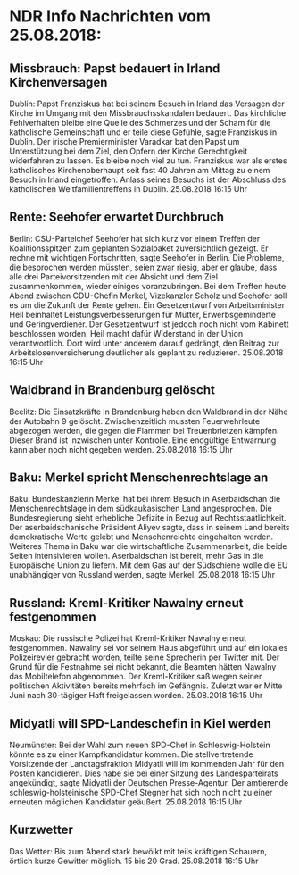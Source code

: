 # NDR Info Nachrichten vom 25.08.2018:


## Missbrauch: Papst bedauert in Irland  Kirchenversagen
Dublin: Papst Franziskus hat bei seinem Besuch in Irland das Versagen der Kirche im Umgang mit den Missbrauchsskandalen bedauert. Das kirchliche Fehlverhalten bleibe eine Quelle des Schmerzes und der Scham für die katholische Gemeinschaft und er teile diese Gefühle, sagte Franziskus in Dublin. Der irische Premierminister Varadkar bat den Papst um Unterstützung bei dem Ziel, den Opfern der Kirche Gerechtigkeit widerfahren zu lassen. Es bleibe noch viel zu tun. Franziskus war als erstes katholisches Kirchenoberhaupt seit fast 40 Jahren am Mittag zu einem Besuch in Irland eingetroffen. Anlass seines Besuchs ist der Abschluss des katholischen Weltfamilientreffens in Dublin. 25.08.2018 16:15 Uhr 

## Rente: Seehofer erwartet Durchbruch
Berlin: CSU-Parteichef Seehofer hat sich kurz vor einem Treffen der Koalitionsspitzen zum geplanten Sozialpaket zuversichtlich gezeigt. Er rechne mit wichtigen Fortschritten, sagte Seehofer in Berlin. Die Probleme, die besprochen werden müssten, seien zwar riesig, aber er glaube, dass alle drei Parteivorsitzenden mit der Absicht und dem Ziel zusammenkommen, wieder einiges voranzubringen. Bei dem Treffen heute Abend zwischen CDU-Chefin Merkel, Vizekanzler Scholz und Seehofer soll es um die Zukunft der Rente gehen. Ein Gesetzentwurf von Arbeitsminister Heil beinhaltet Leistungsverbesserungen für Mütter, Erwerbsgeminderte und Geringverdiener. Der Gesetzentwurf ist jedoch noch nicht vom Kabinett beschlossen worden. Heil macht dafür Widerstand in der Union verantwortlich. Dort wird unter anderem darauf gedrängt, den Beitrag zur Arbeitslosenversicherung deutlicher als geplant zu reduzieren. 25.08.2018 16:15 Uhr 

## Waldbrand in Brandenburg gelöscht
Beelitz: Die Einsatzkräfte in Brandenburg haben den Waldbrand in der Nähe der Autobahn 9 gelöscht. Zwischenzeitlich mussten Feuerwehrleute abgezogen werden, die gegen die Flammen bei Treuenbrietzen kämpfen. Dieser Brand ist inzwischen unter Kontrolle. Eine endgültige Entwarnung kann aber noch nicht gegeben werden. 25.08.2018 16:15 Uhr 

## Baku: Merkel spricht Menschenrechtslage an
Baku: Bundeskanzlerin Merkel hat bei ihrem Besuch in Aserbaidschan die Menschenrechtslage in dem südkaukasischen Land angesprochen. Die Bundesregierung sieht erhebliche Defizite in Bezug auf Rechtsstaatlichkeit. Der aserbaidschanische Präsident Aliyev sagte, dass in seinem Land bereits demokratische Werte gelebt und Menschenreichte eingehalten werden. Weiteres Thema in Baku war die wirtschaftliche Zusammenarbeit, die beide Seiten intensivieren wollen. Aserbaidschan ist bereit, mehr Gas in die Europäische Union zu liefern. Mit dem Gas auf der Südschiene wolle die EU unabhängiger von Russland werden, sagte Merkel. 25.08.2018 16:15 Uhr 

## Russland: Kreml-Kritiker Nawalny erneut festgenommen
Moskau: Die russische Polizei hat Kreml-Kritiker Nawalny erneut festgenommen. Nawalny sei vor seinem Haus abgeführt und auf ein lokales Polizeirevier gebracht worden, teilte seine Sprecherin per Twitter mit. Der Grund für die Festnahme sei nicht bekannt, die Beamten hätten Nawalny das Mobiltelefon abgenommen. Der Kreml-Kritiker saß wegen seiner politischen Aktivitäten bereits mehrfach im Gefängnis. Zuletzt war er Mitte Juni nach 30-tägiger Haft freigelassen worden. 25.08.2018 16:15 Uhr 

## Midyatli will SPD-Landeschefin in Kiel werden
Neumünster: Bei der Wahl zum neuen SPD-Chef in Schleswig-Holstein könnte es zu einer Kampfkandidatur kommen. Die stellvertretende Vorsitzende der Landtagsfraktion Midyatli will im kommenden Jahr für den Posten kandidieren. Dies habe sie bei einer Sitzung des Landesparteirats angekündigt, sagte Midyatli der Deutschen Presse-Agentur. Der amtierende schleswig-holsteinische SPD-Chef Stegner hat sich noch nicht zu einer erneuten möglichen Kandidatur geäußert. 25.08.2018 16:15 Uhr 

## Kurzwetter
Das Wetter: Bis zum Abend stark bewölkt mit teils kräftigen Schauern, örtlich kurze Gewitter möglich. 15 bis 20 Grad. 25.08.2018 16:15 Uhr 
